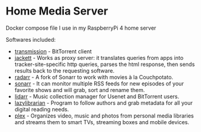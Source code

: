 # Home Media Server

Docker compose file I use in my RaspberryPi 4 home server

Softwares included:

- [transmission](https://docs.linuxserver.io/images/docker-transmission) - BitTorrent client
- [jackett](https://docs.linuxserver.io/images/docker-jackett) - Works as proxy server: it translates queries from apps into tracker-site-specific http queries, parses the html response, then sends results back to the requesting software.
- [radarr](https://docs.linuxserver.io/images/docker-radarr) - A fork of Sonarr to work with movies à la Couchpotato.
- [sonarr](https://docs.linuxserver.io/images/docker-sonarr) - It can monitor multiple RSS feeds for new episodes of your favorite shows and will grab, sort and rename them. 
- [lidarr](https://docs.linuxserver.io/images/docker-lidarr) - Music collection manager for Usenet and BitTorrent users.
- [lazylibrarian](https://docs.linuxserver.io/images/docker-lazylibrarian) - Program to follow authors and grab metadata for all your digital reading needs.
- [plex](https://docs.linuxserver.io/images/docker-plex) - Organizes video, music and photos from personal media libraries and streams them to smart TVs, streaming boxes and mobile devices.
